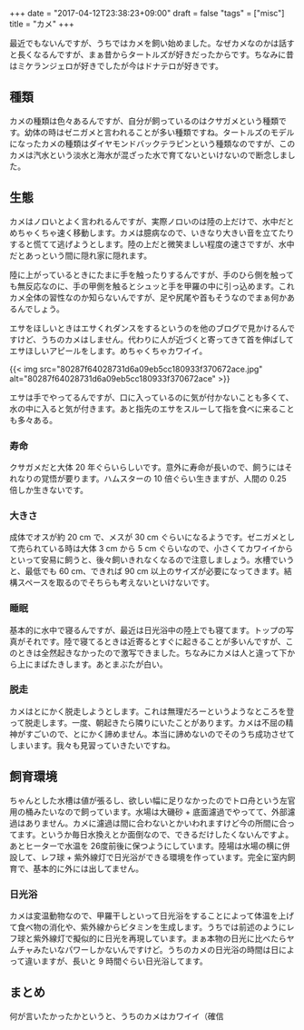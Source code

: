 +++
date = "2017-04-12T23:38:23+09:00"
draft = false
"tags" = ["misc"]
title = "カメ"
+++

最近でもないんですが、うちではカメを飼い始めました。なぜカメなのかは話すと長くなるんですが、まぁ昔からタートルズが好きだったからです。ちなみに昔はミケランジェロが好きでしたが今はドナテロが好きです。

## 種類

カメの種類は色々あるんですが、自分が飼っているのはクサガメという種類です。幼体の時はゼニガメと言われることが多い種類ですね。タートルズのモデルになったカメの種類はダイヤモンドバックテラピンという種類なのですが、このカメは汽水という淡水と海水が混ざった水で育てないといけないので断念しました。

## 生態

カメはノロいとよく言われるんですが、実際ノロいのは陸の上だけで、水中だとめちゃくちゃ速く移動します。カメは臆病なので、いきなり大きい音を立てたりすると慌てて逃げようとします。陸の上だと微笑ましい程度の速さですが、水中だとあっという間に隠れ家に隠れます。

陸に上がっているときにたまに手を触ったりするんですが、手のひら側を触っても無反応なのに、手の甲側を触るとシュッと手を甲羅の中に引っ込めます。これカメ全体の習性なのか知らないんですが、足や尻尾や首もそうなのでまぁ何かあるんでしょう。

エサをほしいときはエサくれダンスをするというのを他のブログで見かけるんですけど、うちのカメはしません。代わりに人が近づくと寄ってきて首を伸ばしてエサほしいアピールをします。めちゃくちゃカワイイ。

{{< img src="80287f64028731d6a09eb5cc180933f370672ace.jpg" alt="80287f64028731d6a09eb5cc180933f370672ace" >}}

エサは手でやってるんですが、口に入っているのに気が付かないことも多くて、水の中に入ると気が付きます。あと指先のエサをスルーして指を食べに来ることも多々ある。

### 寿命

クサガメだと大体 20 年ぐらいらしいです。意外に寿命が長いので、飼うにはそれなりの覚悟が要ります。ハムスターの 10 倍ぐらい生きますが、人間の 0.25 倍しか生きないです。

### 大きさ

成体でオスが約 20 cm で、メスが 30 cm ぐらいになるようです。ゼニガメとして売られている時は大体 3 cm から 5 cm ぐらいなので、小さくてカワイイからといって安易に飼うと、後々飼いきれなくなるので注意しましょう。水槽でいうと、最低でも 60 cm、できれば 90 cm 以上のサイズが必要になってきます。結構スペースを取るのでそちらも考えないといけないです。

### 睡眠

基本的に水中で寝るんですが、最近は日光浴中の陸上でも寝てます。トップの写真がそれです。陸で寝てるときは近寄るとすぐに起きることが多いんですが、このときは全然起きなかったので激写できました。ちなみにカメは人と違って下から上にまばたきします。あとまぶたが白い。

### 脱走

カメはとにかく脱走しようとします。これは無理だろーというようなところを登って脱走します。一度、朝起きたら隣りにいたことがあります。カメは不屈の精神がすごいので、とにかく諦めません。本当に諦めないのでそのうち成功させてしまいます。我々も見習っていきたいですね。

## 飼育環境

ちゃんとした水槽は値が張るし、欲しい幅に足りなかったのでトロ舟という左官用の桶みたいなので飼っています。水場は大磯砂 + 底面濾過でやってて、外部濾過はありません。カメに濾過は間に合わないとかいわれますけど今の所間に合ってます。というか毎日水換えとか面倒なので、できるだけしたくないんですよ。あとヒーターで水温を 26度前後に保つようにしています。陸場は水場の横に併設して、レフ球 + 紫外線灯で日光浴ができる環境を作っています。完全に室内飼育で、基本的に外には出してません。

### 日光浴

カメは変温動物なので、甲羅干しといって日光浴をすることによって体温を上げて食べ物の消化や、紫外線からビタミンを生成します。うちでは前述のようにレフ球と紫外線灯で擬似的に日光を再現しています。まぁ本物の日光に比べたらヤムチャみたいなパワーしかないんですけど。うちのカメの日光浴の時間は日によって違いますが、長いと 9 時間ぐらい日光浴してます。

## まとめ

何が言いたかったかというと、うちのカメはカワイイ（確信
